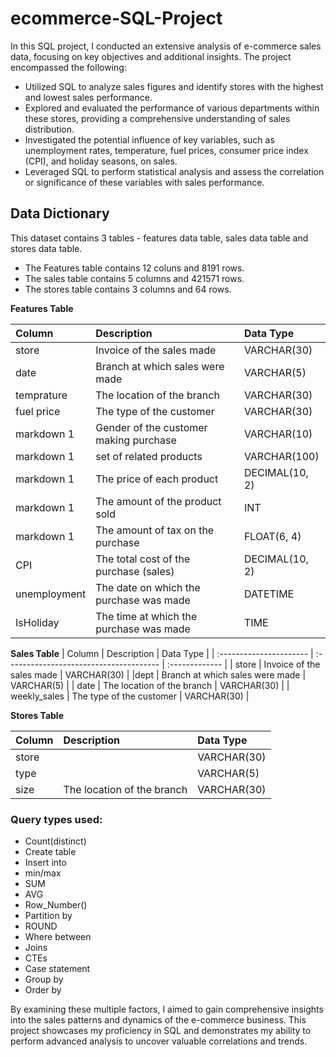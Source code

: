 # ecommerce-SQL-Project

In this SQL project, I conducted an extensive analysis of e-commerce sales data, focusing on key objectives and additional insights. The project encompassed the following:

- Utilized SQL to analyze sales figures and identify stores with the highest and lowest sales performance.
- Explored and evaluated the performance of various departments within these stores, providing a comprehensive understanding of sales distribution.
- Investigated the potential influence of key variables, such as unemployment rates, temperature, fuel prices, consumer price index (CPI), and holiday seasons, on sales.
- Leveraged SQL to perform statistical analysis and assess the correlation or significance of these variables with sales performance.

   
## Data Dictionary

This dataset contains 3 tables - features data table, sales data table and stores data table. 
- The Features table contains 12 coluns and 8191 rows.
- The sales table contains 5 columns and 421571 rows.
- The stores table contains 3 columns and 64 rows.

**Features Table**

| Column                  | Description                             | Data Type      |
| :---------------------- | :-------------------------------------- | :------------- |
| store                   | Invoice of the sales made               | VARCHAR(30)    |
|date                     | Branch at which sales were made         | VARCHAR(5)     |
| temprature              | The location of the branch              | VARCHAR(30)    |
| fuel price              | The type of the customer                | VARCHAR(30)    |
| markdown 1              | Gender of the customer making purchase  | VARCHAR(10)    |
| markdown 1              | set of related products                 | VARCHAR(100)   |
| markdown 1               | The price of each product               | DECIMAL(10, 2) |
| markdown 1                | The amount of the product sold          | INT            |
| markdown 1                    | The amount of tax on the purchase       | FLOAT(6, 4)    |
| CPI               | The total cost of the purchase (sales)  | DECIMAL(10, 2) |
| unemployment                    | The date on which the purchase was made | DATETIME       |
| IsHoliday                   | The time at which the purchase was made | TIME           |



**Sales Table**
| Column                  | Description                             | Data Type      |
| :---------------------- | :-------------------------------------- | :------------- |
| store                   | Invoice of the sales made               | VARCHAR(30)    |
|dept                    | Branch at which sales were made         | VARCHAR(5)     |
| date              | The location of the branch              | VARCHAR(30)    |
| weekly_sales             | The type of the customer                | VARCHAR(30)    |


**Stores Table**

| Column                  | Description                             | Data Type      |
| :---------------------- | :-------------------------------------- | :------------- |
| store                   |                                         | VARCHAR(30)    |
|type                     |                                          | VARCHAR(5)     |
| size                    | The location of the branch              | VARCHAR(30)    |


 ### Query types used:
- Count(distinct)
- Create table
- Insert into
- min/max
- SUM
- AVG
- Row_Number()
- Partition by
- ROUND
- Where between
- Joins
- CTEs
- Case statement
- Group by
- Order by



By examining these multiple factors, I aimed to gain comprehensive insights into the sales patterns and dynamics of the e-commerce business. This project showcases my proficiency in SQL and demonstrates my ability to perform advanced analysis to uncover valuable correlations and trends.
